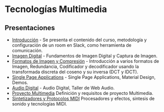 # Tecnologías Multimedia

## Presentaciones
* [Introducción](https://docs.google.com/presentation/d/1wOiA1N3HgRELqbueYG8Nod7sEVQ15Atkx3Aw3P4BdlY/pub?start=false&loop=false&delayms=5000) - Se presenta el contenido del curso, metodología y configuración de un room en Slack, como herramienta de comunicación.
* [Imagen Digital](https://docs.google.com/presentation/d/1VXhMUpZ-sUVIi4EahOPt6GQVsUrAFUwkQ5BFqEsL1bA/pub?start=false&loop=false&delayms=5000) - Fundamentos de Imagen Digital y Captura de Imagen.
* [Formatos de Imagen y Compresión](https://docs.google.com/presentation/d/1D2fASq7F5l8e9b4aHzo35oId4EXk9JUFQh6kJ8vcHTI/pub?start=false&loop=false&delayms=5000) - Introducción a varios formatos de Imagen, Redundancia, Codificador y decodificador usando la transformada discreta del coseno y su inversa (DCT y IDCT).
* [Single Page Applications](https://docs.google.com/presentation/d/1IbHdHKf15lfRSB-Pr5pIGXbmrS-TsCk6SKhGzL7nrlg/pub?start=false&loop=false&delayms=5000) - Single Page Applications, Material Design, Demos.
* [Audio Digital](https://docs.google.com/presentation/d/1v1ZuUR_1NExjiDvbw1EcAstapJHkH_WTddFFC0ViLI4/pub?start=false&loop=false&delayms=5000) - Audio Digital, Taller de Web Audio.
* [Proyecto Multimedia](https://docs.google.com/presentation/d/1rQW8DHobgZY3V6PKtIdtxyqoxaVzT7scCGnQEnTt6mE/pub?start=false&loop=false&delayms=3000) Definición y requisitos de proyecto Multimedia.
* [Sintetizadores y Protocolos MIDI](https://docs.google.com/presentation/d/1VZk1Ol9Vi2NKq3UoaJ_n3UdfTSK_4YaN6QroePpp6D0/pub?start=false&loop=false&delayms=3000) Procesadores y efectos, sintesis de sonido y tecnologías MIDI.
